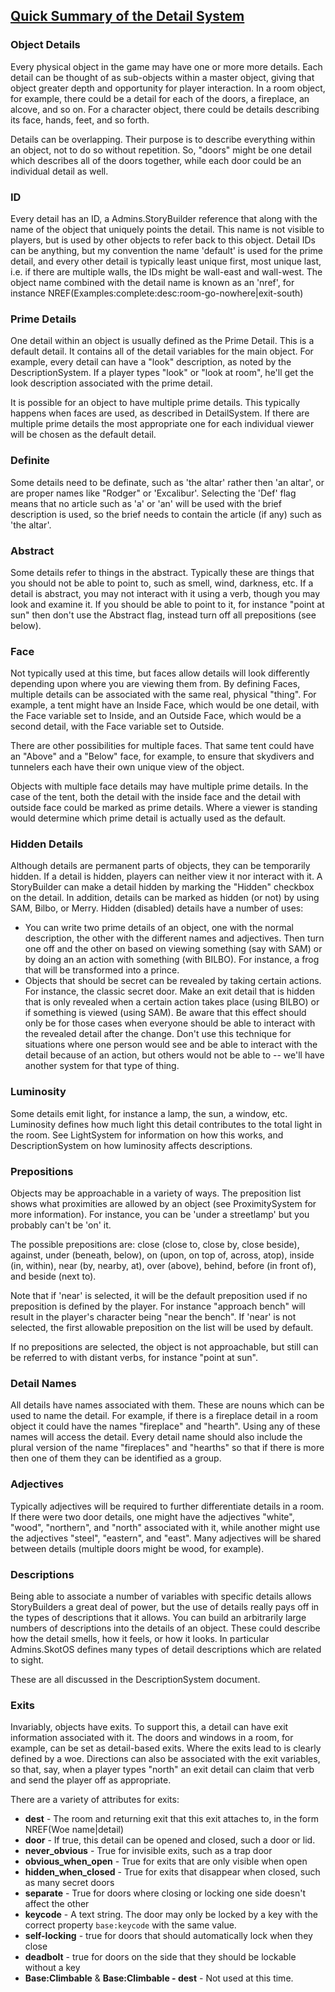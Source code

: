 ## [Quick Summary of the Detail System](QuickSummaryDetailSystem)

### Object Details

Every physical object in the game may have one or more more details.
Each detail can be thought of as sub-objects within a master object,
giving that object greater depth and opportunity for player interaction.
In a room object, for example, there could be a detail for each of the
doors, a fireplace, an alcove, and so on. For a character object, there
could be details describing its face, hands, feet, and so forth.

Details can be overlapping. Their purpose is to describe everything
within an object, not to do so without repetition. So, \"doors\" might
be one detail which describes all of the doors together, while each door
could be an individual detail as well.

### ID

Every detail has an ID, a Admins.StoryBuilder reference that along with
the name of the object that uniquely points the detail. This name is not
visible to players, but is used by other objects to refer back to this
object. Detail IDs can be anything, but my convention the name
\'default\' is used for the prime detail, and every other detail is
typically least unique first, most unique last, i.e. if there are
multiple walls, the IDs might be wall-east and wall-west. The object
name combined with the detail name is known as an \'nref\', for instance
NREF(Examples:complete:desc:room-go-nowhere\|exit-south)

### Prime Details

One detail within an object is usually defined as the Prime Detail. This
is a default detail. It contains all of the detail variables for the
main object. For example, every detail can have a \"look\" description,
as noted by the DescriptionSystem. If a player types \"look\" or \"look
at room\", he\'ll get the look description associated with the prime
detail.

It is possible for an object to have multiple prime details. This
typically happens when faces are used, as described in DetailSystem. If
there are multiple prime details the most appropriate one for each
individual viewer will be chosen as the default detail.

### Definite

Some details need to be definate, such as \'the altar\' rather then \'an
altar\', or are proper names like \"Rodger\" or \'Excalibur\'. Selecting
the \'Def\' flag means that no article such as \'a\' or \'an\' will be
used with the brief description is used, so the brief needs to contain
the article (if any) such as \'the altar\'.

### Abstract

Some details refer to things in the abstract. Typically these are things
that you should not be able to point to, such as smell, wind, darkness,
etc. If a detail is abstract, you may not interact with it using a verb,
though you may look and examine it. If you should be able to point to
it, for instance \"point at sun\" then don\'t use the Abstract flag,
instead turn off all prepositions (see below).

### Face

Not typically used at this time, but faces allow details will look
differently depending upon where you are viewing them from. By defining
Faces, multiple details can be associated with the same real, physical
\"thing\". For example, a tent might have an Inside Face, which would be
one detail, with the Face variable set to Inside, and an Outside Face,
which would be a second detail, with the Face variable set to Outside.

There are other possibilities for multiple faces. That same tent could
have an \"Above\" and a \"Below\" face, for example, to ensure that
skydivers and tunnelers each have their own unique view of the object.

Objects with multiple face details may have multiple prime details. In
the case of the tent, both the detail with the inside face and the
detail with outside face could be marked as prime details. Where a
viewer is standing would determine which prime detail is actually used
as the default.

### Hidden Details

Although details are permanent parts of objects, they can be temporarily
hidden. If a detail is hidden, players can neither view it nor interact
with it. A StoryBuilder can make a detail hidden by marking the
\"Hidden\" checkbox on the detail. In addition, details can be marked as
hidden (or not) by using SAM, Bilbo, or Merry. Hidden (disabled) details
have a number of uses:

* You can write two prime details of an object, one with the normal
description, the other with the different names and adjectives. Then
turn one off and the other on based on viewing something (say with SAM)
or by doing an an action with something (with BILBO). For instance, a
frog that will be transformed into a prince.
* Objects that should be secret can be revealed by taking certain
actions. For instance, the classic secret door. Make an exit detail that
is hidden that is only revealed when a certain action takes place (using
BILBO) or if something is viewed (using SAM). Be aware that this effect
should only be for those cases when everyone should be able to interact
with the revealed detail after the change. Don\'t use this technique for
situations where one person would see and be able to interact with the
detail because of an action, but others would not be able to \-- we\'ll
have another system for that type of thing.

### Luminosity

Some details emit light, for instance a lamp, the sun, a window, etc.
Luminosity defines how much light this detail contributes to the total
light in the room. See LightSystem for information on how this works,
and DescriptionSystem on how luminosity affects descriptions.

### Prepositions

Objects may be approachable in a variety of ways. The preposition list
shows what proximities are allowed by an object (see ProximitySystem for
more information). For instance, you can be \'under a streetlamp\' but
you probably can\'t be \'on\' it.

The possible prepositions are: close (close to, close by, close beside),
against, under (beneath, below), on (upon, on top of, across, atop),
inside (in, within), near (by, nearby, at), over (above), behind, before
(in front of), and beside (next to).

Note that if \'near\' is selected, it will be the default preposition
used if no preposition is defined by the player. For instance \"approach
bench\" will result in the player\'s character being \"near the bench\".
If \'near\' is not selected, the first allowable preposition on the list
will be used by default.

If no prepositions are selected, the object is not approachable, but
still can be referred to with distant verbs, for instance \"point at
sun\".

### Detail Names

All details have names associated with them. These are nouns which can
be used to name the detail. For example, if there is a fireplace detail
in a room object it could have the names \"fireplace\" and \"hearth\".
Using any of these names will access the detail. Every detail name
should also include the plural version of the name \"fireplaces\" and
\"hearths\" so that if there is more then one of them they can be
identified as a group.

### Adjectives

Typically adjectives will be required to further differentiate details
in a room. If there were two door details, one might have the adjectives
\"white\", \"wood\", \"northern\", and \"north\" associated with it,
while another might use the adjectives \"steel\", \"eastern\", and
\"east\". Many adjectives will be shared between details (multiple doors
might be wood, for example).

### Descriptions

Being able to associate a number of variables with specific details
allows StoryBuilders a great deal of power, but the use of details
really pays off in the types of descriptions that it allows. You can
build an arbitrarily large numbers of descriptions into the details of
an object. These could describe how the detail smells, how it feels, or
how it looks. In particular Admins.SkotOS defines many types of detail
descriptions which are related to sight.

These are all discussed in the DescriptionSystem document.

### Exits

Invariably, objects have exits. To support this, a detail can have exit
information associated with it. The doors and windows in a room, for
example, can be set as detail-based exits. Where the exits lead to is
clearly defined by a woe. Directions can also be associated with the
exit variables, so that, say, when a player types \"north\" an exit
detail can claim that verb and send the player off as appropriate.

There are a variety of attributes for exits:

* **dest** - The room and returning exit that this exit attaches to, in the form NREF(Woe name\|detail) 
* **door** - If true, this detail can be opened and closed, such a door or lid. 
* **never_obvious** - True for invisible exits, such as a trap door 
* **obvious_when_open** - True for exits that are only visible when open 
* **hidden_when_closed** - True for exits that disappear when closed, such as many secret doors 
* **separate** - True for doors where closing or locking one side doesn\'t affect the other 
* **keycode** - A text string. The door may only be locked by a key with the correct property `base:keycode` with the same value. 
* **self-locking** - true for doors that should automatically lock when they close 
* **deadbolt** - true for doors on the side that they should be lockable without a key 
* **Base:Climbable** & **Base:Climbable - dest** - Not used at this time.
